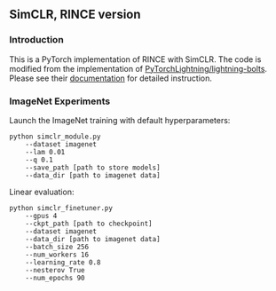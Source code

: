 ## SimCLR, RINCE version

### Introduction
This is a PyTorch implementation of RINCE with SimCLR. The code is modified from the implementation of [PyTorchLightning/lightning-bolts](https://github.com/PyTorchLightning/lightning-bolts/tree/master/pl_bolts/models/self_supervised/simclr). Please see their [documentation](https://pytorch-lightning-bolts.readthedocs.io/en/latest/self_supervised_models.html) for detailed instruction.


### ImageNet Experiments

Launch the ImageNet training with default hyperparameters:
```
python simclr_module.py
    --dataset imagenet
    --lam 0.01
    --q 0.1
    --save_path [path to store models]
    --data_dir [path to imagenet data]
```

Linear evaluation:
```
python simclr_finetuner.py
    --gpus 4
    --ckpt_path [path to checkpoint]
    --dataset imagenet
    --data_dir [path to imagenet data]
    --batch_size 256
    --num_workers 16
    --learning_rate 0.8
    --nesterov True
    --num_epochs 90
```
